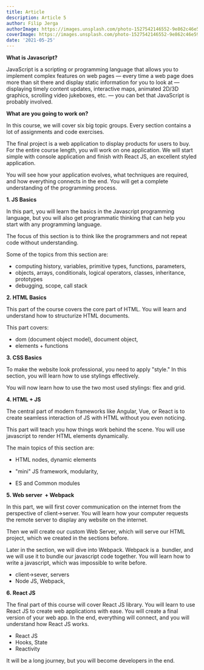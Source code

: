 ```yaml
---
title: Article
description: Article 5
author: Filip Jerga
authorImage: https://images.unsplash.com/photo-1527542146552-9e862c46e596?ixlib=rb-4.0.3&ixid=MnwxMjA3fDB8MHxleHBsb3JlLWZlZWR8MTB8fHxlbnwwfHx8fA%3D%3D&auto=format&fit=crop&w=500&q=60
coverImage: https://images.unsplash.com/photo-1527542146552-9e862c46e596?ixlib=rb-4.0.3&ixid=MnwxMjA3fDB8MHxleHBsb3JlLWZlZWR8MTB8fHxlbnwwfHx8fA%3D%3D&auto=format&fit=crop&w=500&q=60
date: '2021-05-25'
---
```


**What is Javascript?**

JavaScript is a scripting or programming language that allows you to implement
complex features on web pages — every time a web page does more than sit there
and display static information for you to look at — displaying timely content
updates, interactive maps, animated 2D/3D graphics, scrolling video jukeboxes,
etc. — you can bet that JavaScript is probably involved.

**What are you going to work on?**

In this course, we will cover six big topic groups. Every section contains a lot
of assignments and code exercises.

The final project is a web application to display products for users to buy. For
the entire course length, you will work on one application. We will start simple
with console application and finish with React JS, an excellent styled
application.

You will see how your application evolves, what techniques are required, and how
everything connects in the end. You will get a complete understanding of the
programming process.

**1\. JS Basics**

In this part, you will learn the basics in the Javascript programming language,
but you will also get programmatic thinking that can help you start with any
programming language.

The focus of this section is to think like the programmers and not repeat code
without understanding.

Some of the topics from this section are:

- computing history, variables, primitive types, functions, parameters,
- objects, arrays, conditionals, logical operators, classes, inheritance,
  prototypes
- debugging, scope, call stack

**2\. HTML Basics**

This part of the course covers the core part of HTML. You will learn and
understand how to structurize HTML documents.

This part covers:

- dom (document object model), document object,
- elements + functions

**3\. CSS Basics**

To make the website look professional, you need to apply "style." In this
section, you will learn how to use stylings effectively.

You will now learn how to use the two most used stylings: flex and grid.

**4\. HTML + JS**

The central part of modern frameworks like Angular, Vue, or React is to create
seamless interaction of JS with HTML without you even noticing.

This part will teach you how things work behind the scene. You will use
javascript to render HTML elements dynamically.

The main topics of this section are:

- HTML nodes, dynamic elements

- "mini" JS framework, modularity,

- ES and Common modules

**5\. Web server  + Webpack**

In this part, we will first cover communication on the internet from the
perspective of client->server. You will learn how your computer requests the
remote server to display any website on the internet.

Then we will create our custom Web Server, which will serve our HTML project,
which we created in the sections before.

Later in the section, we will dive into Webpack. Webpack is a  bundler, and we
will use it to bundle our javascript code together. You will learn how to write
a javascript, which was impossible to write before.

- client->sever, servers
- Node JS, Webpack,

**6. React JS**

The final part of this course will cover React JS library. You will learn to use
React JS to create web applications with ease. You will create a final version
of your web app. In the end, everything will connect, and you will understand
how React JS works.

- React JS
- Hooks, State
- Reactivity

It will be a long journey, but you will become developers in the end.
